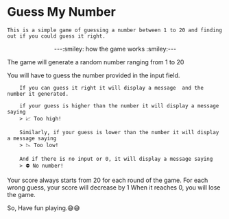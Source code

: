 <p align="center">
<h1>Guess My Number</h1>
</p>

    This is a simple game of guessing a number between 1 to 20 and finding out if you could guess it right.

<p align="center">---:smiley: how the game works :smiley:---</p>

The game will generate a random number ranging from 1 to 20

You will have to guess the number provided in the input field.

        If you can guess it right it will display a message  and the number it generated.

        if your guess is higher than the number it will display a message saying
        > 📈 Too high!

        Similarly, if your guess is lower than the number it will display a message saying
        > 📉 Too low!

        And if there is no input or 0, it will display a message saying
        > ⛔️ No number!

Your score always starts from 20 for each round of the game.
For each wrong guess, your score will decrease by 1
When it reaches 0, you will lose the game.

So, Have fun playing.:sweat_smile::sweat_smile:
